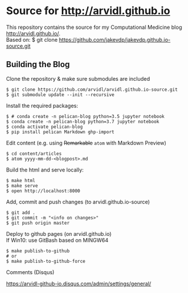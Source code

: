 # Source for http://arvidl.github.io
This repository contains the source for my Computational Medicine blog http://arvidl.github.io/. <br>
Based on: $ git clone https://github.com/jakevdp/jakevdp.github.io-source.git

## Building the Blog

Clone the repository & make sure submodules are included

```
$ git clone https://github.com/arvidl/arvidl.github.io-source.git
$ git submodule update --init --recursive
```

Install the required packages:

```
$ # conda create -n pelican-blog python=3.5 jupyter notebook
$ conda create -n pelican-blog python=3.7 jupyter notebook
$ conda activate pelican-blog
$ pip install pelican Markdown ghp-import
```

Edit content (e.g. using ~~Remarkable~~  `atom` with Markdown Preview)

```
$ cd content/articles
$ atom yyyy-mm-dd-<blogpost>.md
```

Build the html and serve locally:

```
$ make html
$ make serve
$ open http://localhost:8000
```

Add, commit and push changes (to arvidl.github.io-source)

```
$ git add .
$ git commit -m "<info on changes>"
$ git push origin master
```

Deploy to github pages (on arvidl.github.io) <br>
If Win10: use GitBash based on MINGW64 

```
$ make publish-to-github
# or
$ make publish-to-github-force
```


Comments (Disqus)

https://arvidl-github-io.disqus.com/admin/settings/general/
